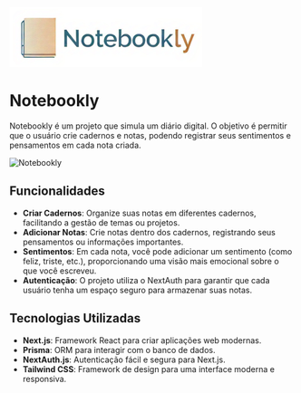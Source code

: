 ![Logo](public/logo.png)

# Notebookly

Notebookly é um projeto que simula um diário digital. O objetivo é permitir que o usuário crie cadernos e notas, podendo registrar seus sentimentos e pensamentos em cada nota criada.

![Notebookly](lpublic/home.png)

## Funcionalidades

- **Criar Cadernos**: Organize suas notas em diferentes cadernos, facilitando a gestão de temas ou projetos.
- **Adicionar Notas**: Crie notas dentro dos cadernos, registrando seus pensamentos ou informações importantes.
- **Sentimentos**: Em cada nota, você pode adicionar um sentimento (como feliz, triste, etc.), proporcionando uma visão mais emocional sobre o que você escreveu.
- **Autenticação**: O projeto utiliza o NextAuth para garantir que cada usuário tenha um espaço seguro para armazenar suas notas.

## Tecnologias Utilizadas

- **Next.js**: Framework React para criar aplicações web modernas.
- **Prisma**: ORM para interagir com o banco de dados.
- **NextAuth.js**: Autenticação fácil e segura para Next.js.
- **Tailwind CSS**: Framework de design para uma interface moderna e responsiva.
